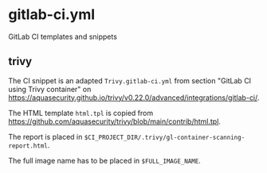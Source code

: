 # gitlab-ci.yml

GitLab CI templates and snippets

## trivy

The CI snippet is an adapted `Trivy.gitlab-ci.yml` from section "GitLab CI using Trivy container" on https://aquasecurity.github.io/trivy/v0.22.0/advanced/integrations/gitlab-ci/.

The HTML template `html.tpl` is copied from https://github.com/aquasecurity/trivy/blob/main/contrib/html.tpl.

The report is placed in `$CI_PROJECT_DIR/.trivy/gl-container-scanning-report.html`.

The full image name has to be placed in `$FULL_IMAGE_NAME`.